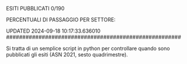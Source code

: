 ESITI PUBBLICATI 0/190 

PERCENTUALI DI PASSAGGIO PER SETTORE:

UPDATED 2024-09-18 10:17:33.636010
###################################################### 

Si tratta di un semplice script in python per controllare quando sono pubblicati gli esiti (ASN 2021, sesto quadrimestre).

